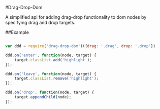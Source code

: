 #Drag-Drop-Dom

A simplified api for adding drag-drop functionality to dom nodes by specifying drag and drop targets.

##Example

```js

var ddd = require('drag-drop-dom')({drag: '.drag', drop: '.drop'})

ddd.on('enter', function(node, target) {
    target.classList.add('highlight');
});

ddd.on('leave', function(node, target) {
    target.classList.remove('highlight');
});

ddd.on('drop', function(node, target) {
    target.appendChild(node);
});

```
